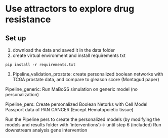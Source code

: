 # Use attractors to explore drug resistance

## Set up

1. download the data and saved it in the data folder 
2. create virtual environment and install requirements txt

```
pip install -r requirements.txt
```

3. Pipeline_validation_prostate: 
create personalized boolean networks with TCGA prostate data, and compare to gleason score (Montagud paper)

Pipeline_generic:
Run MaBoSS simulation on generic model (no personalization) 

Pipeline_pers:
Create personalized Boolean Netorks with Cell Model Passport data of PAN CANCER (Except Hematopoietic tissue)













Run the Pipeline pers to create the personalized models (by modifying the models and results folder with 'interventions')-> until step 6 (included)
Run downstream analysis gene intervention 